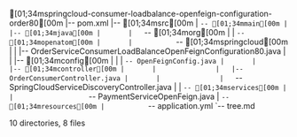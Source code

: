 [01;34mspringcloud-consumer-loadbalance-openfeign-configuration-order80[00m
|-- pom.xml
|-- [01;34msrc[00m
|   `-- [01;34mmain[00m
|       |-- [01;34mjava[00m
|       |   `-- [01;34morg[00m
|       |       `-- [01;34mopenatom[00m
|       |           `-- [01;34mspringcloud[00m
|       |               |-- OrderServiceConsumerLoadBalanceOpenFeignConfiguration80.java
|       |               |-- [01;34mconfig[00m
|       |               |   `-- OpenFeignConfig.java
|       |               |-- [01;34mcontroller[00m
|       |               |   |-- OrderConsumerController.java
|       |               |   `-- SpringCloudServiceDiscoveryController.java
|       |               `-- [01;34mservices[00m
|       |                   `-- PaymentServiceOpenFeign.java
|       `-- [01;34mresources[00m
|           `-- application.yml
`-- tree.md

10 directories, 8 files
